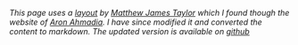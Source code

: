 *This page uses a
[layout](http://matthewjamestaylor.com/blog/perfect-3-column.htm)
by [Matthew James Taylor](http://matthewjamestaylor.com) which I found though
the website of [Aron Ahmadia](http://aron.ahmadia.net/).
I have since modified it and converted the content to markdown.
The updated version is available on
[github](http://github.com/mrocklin/mrocklin.github.com)*
